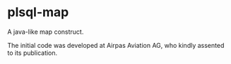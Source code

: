 # plsql-map
A java-like map construct.

The initial code was developed at Airpas Aviation AG, who kindly assented to its publication.
